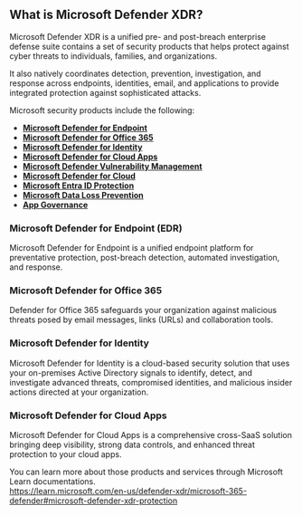 ## **What is Microsoft Defender XDR?**

Microsoft Defender XDR  is a unified pre- and post-breach enterprise defense suite contains a set of security products that helps protect against cyber threats to individuals, families, and organizations.

It also natively coordinates detection, prevention, investigation, and response across endpoints, identities, email, and applications to provide integrated protection against sophisticated attacks.

Microsoft security products include the following:

- [**Microsoft Defender for Endpoint**](https://learn.microsoft.com/en-us/defender-endpoint/microsoft-defender-endpoint)
- [**Microsoft Defender for Office 365**](https://learn.microsoft.com/en-us/defender-office-365/mdo-about#defender-for-office-365-plan-1-vs-plan-2-cheat-sheet)
- [**Microsoft Defender for Identity**](https://learn.microsoft.com/en-us/defender-for-identity/what-is)
- [**Microsoft Defender for Cloud Apps**](https://learn.microsoft.com/en-us/defender-cloud-apps/what-is-defender-for-cloud-apps)
- [**Microsoft Defender Vulnerability Management**](https://learn.microsoft.com/en-us/defender-vulnerability-management/defender-vulnerability-management)
- [**Microsoft Defender for Cloud**](https://learn.microsoft.com/en-us/azure/defender-for-cloud/defender-for-cloud-introduction)
- [**Microsoft Entra ID Protection**](https://learn.microsoft.com/en-us/azure/active-directory/identity-protection/overview-identity-protection)
- [**Microsoft Data Loss Prevention**](https://learn.microsoft.com/en-us/microsoft-365/compliance/dlp-learn-about-dlp)
- [**App Governance**](https://learn.microsoft.com/en-us/defender-cloud-apps/app-governance-manage-app-governance)

### Microsoft Defender for Endpoint (EDR)

Microsoft Defender for Endpoint is a unified endpoint platform for preventative protection, post-breach detection, automated investigation, and response.

### **Microsoft Defender for Office 365**

Defender for Office 365 safeguards your organization against malicious threats posed by email messages, links (URLs) and collaboration tools.

### Microsoft Defender for Identity

Microsoft Defender for Identity is a cloud-based security solution that uses your on-premises Active Directory signals to identify, detect, and investigate advanced threats, compromised identities, and malicious insider actions directed at your organization. 

### Microsoft Defender for Cloud Apps

Microsoft Defender for Cloud Apps is a comprehensive cross-SaaS solution bringing deep visibility, strong data controls, and enhanced threat protection to your cloud apps.

You can learn more about those products and services through Microsoft Learn documentations.<br>
https://learn.microsoft.com/en-us/defender-xdr/microsoft-365-defender#microsoft-defender-xdr-protection
